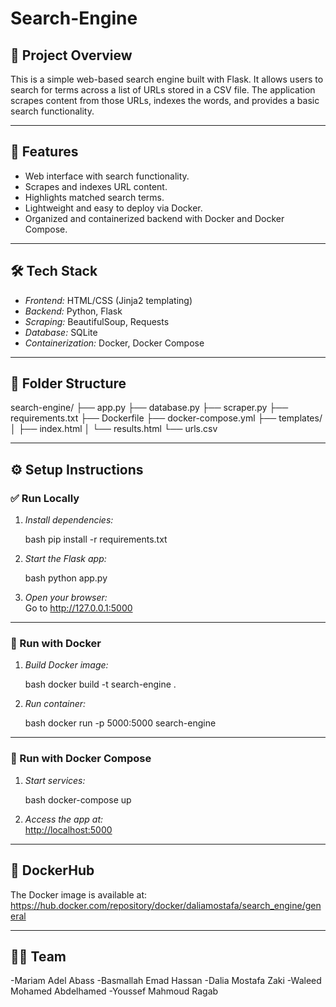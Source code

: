 # Search-Engine

## 📌 Project Overview

This is a simple web-based search engine built with Flask. It allows users to search for terms across a list of URLs stored in a CSV file. The application scrapes content from those URLs, indexes the words, and provides a basic search functionality.

---

## 🚀 Features

- Web interface with search functionality.
- Scrapes and indexes URL content.
- Highlights matched search terms.
- Lightweight and easy to deploy via Docker.
- Organized and containerized backend with Docker and Docker Compose.

---

## 🛠 Tech Stack

- *Frontend:* HTML/CSS (Jinja2 templating)
- *Backend:* Python, Flask
- *Scraping:* BeautifulSoup, Requests
- *Database:* SQLite
- *Containerization:* Docker, Docker Compose

---

## 📁 Folder Structure


search-engine/
├── app.py
├── database.py
├── scraper.py
├── requirements.txt
├── Dockerfile
├── docker-compose.yml
├── templates/
│   ├── index.html
│   └── results.html
└── urls.csv


---

## ⚙ Setup Instructions

### ✅ Run Locally

1. *Install dependencies:*

   bash
   pip install -r requirements.txt
   

2. *Start the Flask app:*

   bash
   python app.py
   

3. *Open your browser:*  
   Go to http://127.0.0.1:5000

---

### 🐳 Run with Docker

1. *Build Docker image:*

   bash
   docker build -t search-engine .
   

2. *Run container:*

   bash
   docker run -p 5000:5000 search-engine
   

---

### 🧩 Run with Docker Compose

1. *Start services:*

   bash
   docker-compose up
   

2. *Access the app at:*  
   [http://localhost:5000](http://localhost:5000)

---

## 🐙 DockerHub

The Docker image is available at:  
https://hub.docker.com/repository/docker/daliamostafa/search_engine/general

---

## 👨‍💻 Team
-Mariam Adel Abass
-Basmallah Emad Hassan
-Dalia Mostafa Zaki
-Waleed Mohamed Abdelhamed
-Youssef Mahmoud Ragab
